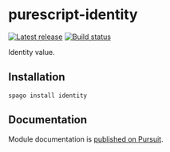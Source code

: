 # purescript-identity

[![Latest release](http://img.shields.io/github/release/purescript/purescript-identity.svg)](https://github.com/purescript/purescript-identity/releases)
[![Build status](https://github.com/purescript/purescript-identity/workflows/CI/badge.svg?branch=master)](https://github.com/purescript/purescript-identity/actions?query=workflow%3ACI+branch%3Amaster)

Identity value.

## Installation

```
spago install identity
```

## Documentation

Module documentation is [published on Pursuit](http://pursuit.purescript.org/packages/purescript-identity).
